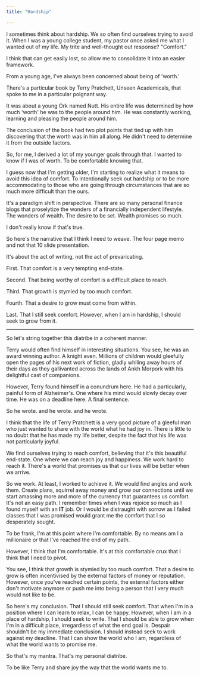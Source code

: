 ```yaml
---
title: "Hardship"

---
```


I sometimes think about hardship. We so often find ourselves trying to avoid it. When I was a young college student, my pastor once asked me what I wanted out of my life. My trite and well-thought out response? "Comfort."

I think that can get easily lost, so allow me to consolidate it into an easier framework.

From a young age, I've always been concerned about being of 'worth.'

There's a particular book by Terry Pratchett, Unseen Academicals, that spoke to me in a particular poignant way.

It was about a young Ork named Nutt. His entire life was determined by how much 'worth' he was to the people around him. He was constantly working, learning and pleasing the people around him.

The conclusion of the book had two plot points that tied up with him discovering that the worth was in him all along. He didn't need to determine it from the outside factors.

So, for me, I derived a lot of my younger goals through that. I wanted to know if I was of worth. To be comfortable knowing that.


I guess now that I'm getting older, I'm starting to realize what it means to avoid this idea of comfort. To intentionally seek out hardship or to be more accommodating to those who are going through circumstances that are so much more difficult than the ours.

It's a paradigm shift in perspective. There are so many personal finance blogs that proselytize the wonders of a financially independent lifestyle. The wonders of wealth. The desire to be set. Wealth promises so much.

I don't really know if that's true.

So here's the narrative that I think I need to weave. The four page memo and not that 10 slide presentation.

It's about the act of writing, not the act of prevaricating.

First. That comfort is a very tempting end-state.

Second. That being worthy of comfort is a difficult place to reach.

Third. That growth is stymied by too much comfort.

Fourth. That a desire to grow must come from within.

Last. That I still seek comfort. However, when I am in hardship, I should seek to grow from it.

---

So let's string together this diatribe in a coherent manner.

Terry would often find himself in interesting situations. You see, he was an award winning author. A knight even. Millions of children would gleefully open the pages of his next work of fiction, gladly whiling away hours of their days as they gallivanted across the lands of Ankh Morpork with his delightful cast of companions.

However, Terry found himself in a conundrum here. He had a particularly, painful form of Alzheimer's. One where his mind would slowly decay over time.
He was on a deadline here. A final sentence.

So he wrote. and he wrote. and he wrote.

I think that the life of Terry Pratchett is a very good picture of a gleeful man who just wanted to share with the world what he had joy in. There is little to no doubt that he has made my life better, despite the fact that his life was not particularly joyful.

We find ourselves trying to reach comfort, believing that it's this beautiful end-state. One where we can reach joy and happiness. We work hard to reach it. There's a world that promises us that our lives will be better when we arrive.

So we work. At least, I worked to achieve it. We would find angles and work them. Create plans, squirrel away money and grow our connections until we start amassing more and more of the currency that guarantees us comfort. It's not an easy path. I remember times when I was rejoice so much as I found myself with an **IT** job. Or I would be distraught with sorrow as I failed classes that I was promised would grant me the comfort that I so desperately sought.


To be frank, I'm at this point where I'm comfortable. By no means am I a millionaire or that I've reached the end of my path.

However, I think that I'm comfortable. It's at this comfortable crux that I think that I need to pivot.

You see, I think that growth is stymied by too much comfort. That a desire to grow is often incentivised by the external factors of money or reputation. However, once you've reached certain points, the external factors either don't motivate anymore or push me into being a person that I very much would not like to be.

So here's my conclusion. That I should still seek comfort. That when I'm in a position where I can learn to relax, I can be happy. However, when I am in a place of hardship, I should seek to write. That I should be able to grow when I'm in a difficult place, irregardless of what the end goal is. Despair shouldn't be my immediate conclusion. I should instead seek to work against my deadline. That I can show the world who I am, regardless of what the world wants to promise me.

So that's my mantra. That's my personal diatribe.

To be like Terry and share joy the way that the world wants me to.
